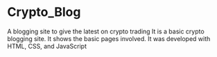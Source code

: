 # Crypto_Blog
A blogging site to give the latest on crypto trading
It is a basic crypto blogging site.
It shows the basic pages involved. 
It was developed with HTML, CSS, and JavaScript
